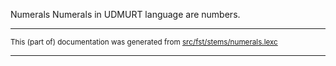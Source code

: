 Numerals
Numerals in UDMURT language are numbers.

* * *

<small>This (part of) documentation was generated from [src/fst/stems/numerals.lexc](https://github.com/giellalt/lang-udm/blob/main/src/fst/stems/numerals.lexc)</small>

---


